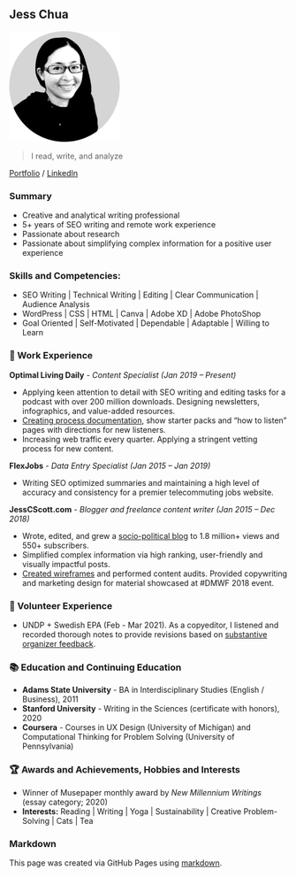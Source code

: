 ## Jess Chua

<img src="https://raw.githubusercontent.com/fanatiicx/fanatiicx.github.io/gh-pages/portrait_grey.png" alt="jess_face" width="200"/>

> I read, write, and analyze

[Portfolio](https://jesschua.com) / [LinkedIn](https://www.linkedin.com/in/jesschua/)

### Summary

- Creative and analytical writing professional
- 5+ years of SEO writing and remote work experience
- Passionate about research 
- Passionate about simplifying complex information for a positive user experience

### Skills and Competencies:

- SEO Writing | Technical Writing | Editing | Clear Communication | Audience Analysis 
- WordPress | CSS | HTML | Canva | Adobe XD | Adobe PhotoShop
- Goal Oriented | Self-Motivated | Dependable | Adaptable | Willing to Learn

### 📝 Work Experience

**Optimal Living Daily** - *Content Specialist (Jan 2019 – Present)*
* Applying keen attention to detail with SEO writing and editing tasks for a podcast with over 200 million downloads. Designing newsletters, infographics, and value-added resources.
* [Creating process documentation](https://jesschua.com/optimal-living-daily/), show starter packs and “how to listen” pages with directions for new listeners.
* Increasing web traffic every quarter. Applying a stringent vetting process for new content.

**FlexJobs** - *Data Entry Specialist (Jan 2015 – Jan 2019)*

* Writing SEO optimized summaries and maintaining a high level of accuracy and consistency for a premier telecommuting jobs website.

**JessCScott.com** - *Blogger and freelance content writer (Jan 2015 – Dec 2018)*
* Wrote, edited, and grew a [socio-political blog](https://jesschua.com/sg-history/) to 1.8 million+ views and 550+ subscribers. 
* Simplified complex information via high ranking, user-friendly and visually impactful posts.
* [Created wireframes](https://jesschua.com/care-association/) and performed content audits. Provided copywriting and marketing design for material showcased at #DMWF 2018 event.

### 🌱 Volunteer Experience

* UNDP + Swedish EPA (Feb - Mar 2021). As a copyeditor, I listened and recorded thorough notes to provide revisions based on [substantive organizer feedback](https://jesschua.com/undp/).

### 📚 Education and Continuing Education

* **Adams State University** - BA in Interdisciplinary Studies (English / Business), 2011
* **Stanford University** - Writing in the Sciences (certificate with honors), 2020
* **Coursera** - Courses in UX Design (University of Michigan) and Computational Thinking for Problem Solving (University of Pennsylvania)

### 🏆 Awards and Achievements, Hobbies and Interests

* Winner of Musepaper monthly award by *New Millennium Writings* (essay category; 2020)
* **Interests:** Reading | Writing | Yoga | Sustainability | Creative Problem-Solving | Cats | Tea

### Markdown

This page was created via GitHub Pages using [markdown](https://guides.github.com/features/mastering-markdown/).
